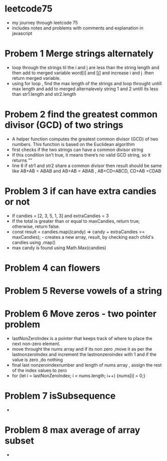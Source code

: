 # leetcode75

- my journey through leetcode 75
- includes notes and problems with comments and explanation in javascript

# Probem 1 Merge strings alternately

- loop through the strings til the i and j are less than the string length and then add to merged variable word[i] and [j] and increase i and j .then return merged variable.
- using for loop , find the max length of the strings and loop throught untill max length and add to merged alternalevely string 1 and 2 untill its less than str1.length and str2.length

# Probem 2 find the greatest common divisor (GCD) of two strings

- A helper function computes the greatest common divisor (GCD) of two numbers. This function is based on the Euclidean algorithm
- first checks if the two strings can have a common divisor string
- If this condition isn’t true, it means there’s no valid GCD string, so it returns ""
- line 6 if str1 and str2 share a common divisor then result should be same like AB+AB = ABAB and AB+AB = ABAB , AB+CD=ABCD, CD+AB =CDAB

# Problem 3 if can have extra candies or not

- If candies = [2, 3, 5, 1, 3] and extraCandies = 3
- If the total is greater than or equal to maxCandies, return true; otherwise, return false.
- const result = candies.map((candy) => candy + extraCandies >= maxCandies); - creates a new array, result, by checking each child's candies using .map()
- max candy is found using Math.Max(candies)

# Problem 4 can flowers

# Problem 5 Reverse vowels of a string

# Problem 6 Move zeros - two pointer problem

- lastNonZeroIndex is a pointer that keeps track of where to place the next non-zero element.
- move throught the nums array and if its non zero ,move it as per the lastnonzeroIndex and increment the lastnonzeroindex with 1 and if the value is zero ,do nothing
- final last nonzeroindexnumber and length of nums array , assign the rest of the index values to zero
- for (let i = lastNonZeroIndex; i < nums.length; i++) {nums[i] = 0;}

# Problem 7 isSubsequence

-

# Problem 8 max average of array subset

-
